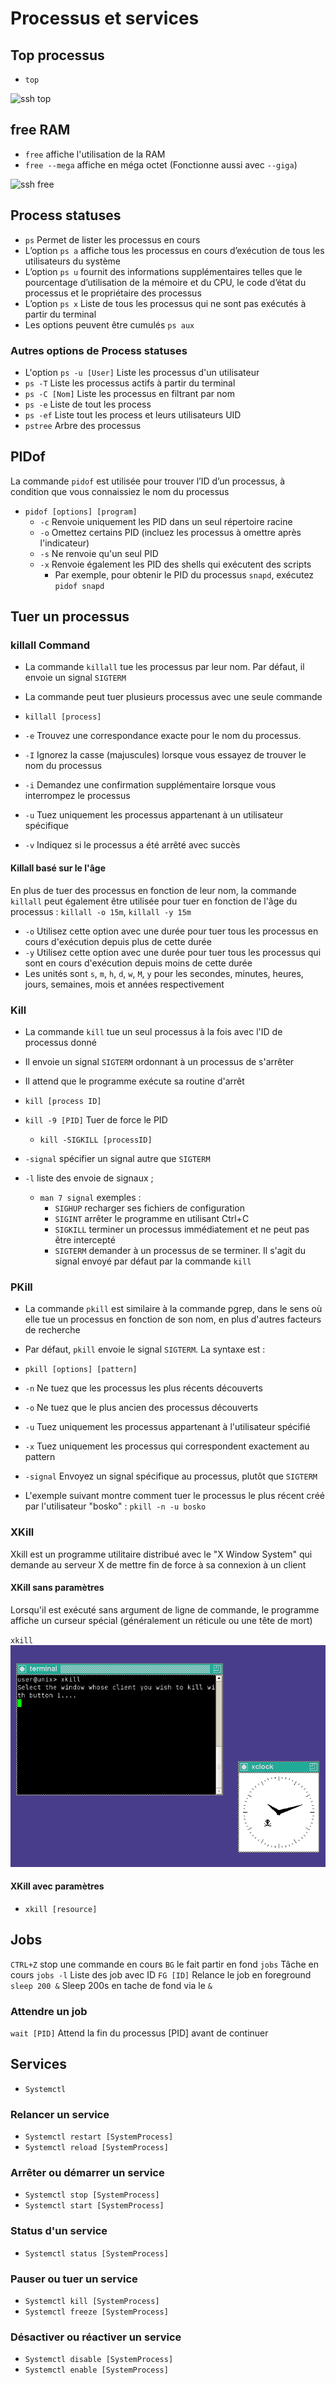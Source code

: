 # Processus et services 
## Top processus
- `top`

![ssh top](https://github.com/Altherneum/.github/assets/84735589/e7e272f8-3da0-4ca9-a531-391a38c27ea9)

## free RAM
- `free` affiche l'utilisation de la RAM
- `free --mega` affiche en méga octet (Fonctionne aussi avec `--giga`)

![ssh free](https://github.com/Altherneum/.github/assets/84735589/4817a67a-97d9-4a29-9e72-a00d2818800f)

## Process statuses
- `ps` Permet de lister les processus en cours
- L’option `ps a` affiche tous les processus en cours d’exécution de tous les utilisateurs du système
- L’option `ps u` fournit des informations supplémentaires telles que le pourcentage d’utilisation de la mémoire et du CPU, le code d’état du processus et le propriétaire des processus
- L’option `ps x` Liste de tous les processus qui ne sont pas exécutés à partir du terminal
- Les options peuvent être cumulés `ps aux`
### Autres options de Process statuses
- L'option `ps -u [User]` Liste les processus d'un utilisateur
- `ps -T` Liste les processus actifs à partir du terminal
- `ps -C [Nom]` Liste les processus en filtrant par nom
- `ps -e` Liste de tout les process
- `ps -ef` Liste tout les process et leurs utilisateurs UID
- `pstree` Arbre des processus

## PIDof
La commande `pidof` est utilisée pour trouver l’ID d’un processus, à condition que vous connaissiez le nom du processus
- `pidof [options] [program]`
  - `-c` Renvoie uniquement les PID dans un seul répertoire racine
  - `-o` Omettez certains PID (incluez les processus à omettre après l'indicateur)
  - `-s` Ne renvoie qu'un seul PID
  - `-x` Renvoie également les PID des shells qui exécutent des scripts
    - Par exemple, pour obtenir le PID du processus `snapd`, exécutez `pidof snapd`

## Tuer un processus
### killall Command
- La commande `killall` tue les processus par leur nom. Par défaut, il envoie un signal `SIGTERM`
- La commande peut tuer plusieurs processus avec une seule commande

- `killall [process]`

- `-e` Trouvez une correspondance exacte pour le nom du processus.
- `-I` Ignorez la casse (majuscules) lorsque vous essayez de trouver le nom du processus
- `-i` Demandez une confirmation supplémentaire lorsque vous interrompez le processus
- `-u` Tuez uniquement les processus appartenant à un utilisateur spécifique
- `-v` Indiquez si le processus a été arrêté avec succès

#### Killall basé sur le l'âge
En plus de tuer des processus en fonction de leur nom, la commande `killall` peut également être utilisée pour tuer en fonction de l'âge du processus : `killall -o 15m`, `killall -y 15m`
- `-o` Utilisez cette option avec une durée pour tuer tous les processus en cours d'exécution depuis plus de cette durée
- `-y` Utilisez cette option avec une durée pour tuer tous les processus qui sont en cours d'exécution depuis moins de cette durée
- Les unités sont `s`, `m`, `h`, `d`, `w`, `M`, `y` pour les secondes, minutes, heures, jours, semaines, mois et années respectivement

### Kill
- La commande `kill` tue un seul processus à la fois avec l'ID de processus donné
- Il envoie un signal `SIGTERM` ordonnant à un processus de s'arrêter
- Il attend que le programme exécute sa routine d'arrêt

- `kill [process ID]`

- `kill -9 [PID]` Tuer de force le PID
  - `kill -SIGKILL [processID]`

- `-signal` spécifier un signal autre que `SIGTERM`
- `-l` liste des envoie de signaux ;
  - `man 7 signal` exemples :
    - `SIGHUP` recharger ses fichiers de configuration
    - `SIGINT` arrêter le programme en utilisant Ctrl+C
    - `SIGKILL` terminer un processus immédiatement et ne peut pas être intercepté
    - `SIGTERM` demander à un processus de se terminer. Il s'agit du signal envoyé par défaut par la commande `kill`

### PKill
- La commande `pkill` est similaire à la commande pgrep, dans le sens où elle tue un processus en fonction de son nom, en plus d'autres facteurs de recherche
- Par défaut, `pkill` envoie le signal `SIGTERM`. La syntaxe est :

- `pkill [options] [pattern]`

- `-n` Ne tuez que les processus les plus récents découverts
- `-o` Ne tuez que le plus ancien des processus découverts
- `-u` Tuez uniquement les processus appartenant à l'utilisateur spécifié
- `-x` Tuez uniquement les processus qui correspondent exactement au pattern
- `-signal` Envoyez un signal spécifique au processus, plutôt que `SIGTERM`

- L'exemple suivant montre comment tuer le processus le plus récent créé par l'utilisateur "bosko" : `pkill -n -u bosko`

### XKill
Xkill est un programme utilitaire distribué avec le "X Window System" qui demande au serveur X de mettre fin de force à sa connexion à un client
#### XKill sans paramètres
Lorsqu'il est exécuté sans argument de ligne de commande, le programme affiche un curseur spécial (généralement un réticule ou une tête de mort)

`xkill`
![image XKill](/note/assets/images/Xkill.png)
#### XKill avec paramètres
- `xkill [resource]`

## Jobs
`CTRL+Z` stop une commande en cours
`BG` le fait partir en fond
`jobs` Tâche en cours
`jobs -l` Liste des job avec ID
`FG [ID]` Relance le job en foreground
`sleep 200 &` Sleep 200s en tache de fond via le `&`
### Attendre un job
`wait [PID]` Attend la fin du processus [PID] avant de continuer 

## Services
- `Systemctl`
### Relancer un service
  - `Systemctl restart [SystemProcess]`
  - `Systemctl reload [SystemProcess]`

### Arrêter ou démarrer un service
  - `Systemctl stop [SystemProcess]`
  - `Systemctl start [SystemProcess]`

### Status d'un service
  - `Systemctl status [SystemProcess]`

### Pauser ou tuer un service
  - `Systemctl kill [SystemProcess]`
  - `Systemctl freeze [SystemProcess]`

### Désactiver ou réactiver un service
  - `Systemctl disable [SystemProcess]`
  - `Systemctl enable [SystemProcess]`